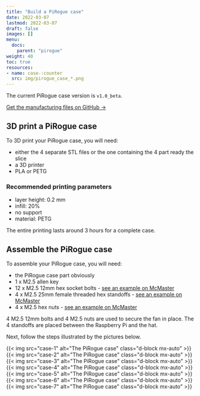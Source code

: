 ```yaml
---
title: "Build a PiRogue case"
date: 2022-03-07
lastmod: 2022-03-07
draft: false
images: []
menu:
  docs:
    parent: "pirogue"
weight: 40
toc: true
resources:
- name: case-:counter
  src: img/pirogue_case_*.png
---
```


The current PiRogue case version is `v1.0_beta`.

[Get the manufacturing files on GitHub  →](https://github.com/PiRogueToolSuite/pirogue-case/tree/main/v1.0_beta)

## 3D print a PiRogue case
To 3D print your PiRogue case, you will need:
* either the 4 separate STL files or the one containing the 4 part ready the slice
* a 3D printer
* PLA or PETG

### Recommended printing parameters
* layer height: 0.2 mm
* infill: 20%
* no support
* material: PETG

The entire printing lasts around 3 hours for a complete case.

## Assemble the PiRogue case
To assemble your PiRogue case, you will need:
* the PiRogue case part obviously
* 1 x M2.5 allen key
* 12 x M2.5 12mm hex socket bolts - [see an example on McMaster](https://www.mcmaster.com/bolts/18-8-stainless-steel-socket-head-screws-11/length~12-mm/)
* 4 x M2.5 25mm female threaded hex standoffs - [see an example on McMaster](https://www.mcmaster.com/female-threaded-hex-standoffs/thread-size~m2-5/length~25mm/system-of-measurement~metric/)
* 4 x M2.5 hex nuts - [see an example on McMaster](https://www.mcmaster.com/nuts/hex-nuts/system-of-measurement~metric/thread-size~m2-5/material~steel/)

4 M2.5 12mm bolts and 4 M2.5 nuts are used to secure the fan in place. The 4 standoffs are placed between the Raspberry Pi and the hat.

Next, follow the steps illustrated by the pictures below.

{{< img src="case-1" alt="The PiRogue case" class="d-block mx-auto" >}}
{{< img src="case-2" alt="The PiRogue case" class="d-block mx-auto" >}}
{{< img src="case-3" alt="The PiRogue case" class="d-block mx-auto" >}}
{{< img src="case-4" alt="The PiRogue case" class="d-block mx-auto" >}}
{{< img src="case-5" alt="The PiRogue case" class="d-block mx-auto" >}}
{{< img src="case-6" alt="The PiRogue case" class="d-block mx-auto" >}}
{{< img src="case-7" alt="The PiRogue case" class="d-block mx-auto" >}}